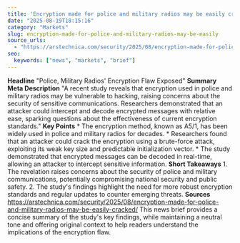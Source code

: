 ```yaml
---
title: 'Encryption made for police and military radios may be easily cracked'
date: "2025-08-19T18:15:16"
category: "Markets"
slug: encryption-made-for-police-and-military-radios-may-be-easily
source_urls:
  - "https://arstechnica.com/security/2025/08/encryption-made-for-police-and-military-radios-may-be-easily-cracked/"
seo:
  keywords: ["news", "markets", "brief"]
---
```

**Headline** "Police, Military Radios' Encryption Flaw Exposed"  **Summary Meta Description** "A recent study reveals that encryption used in police and military radios may be vulnerable to hacking, raising concerns about the security of sensitive communications. Researchers demonstrated that an attacker could intercept and decode encrypted messages with relative ease, sparking questions about the effectiveness of current encryption standards."  **Key Points**  * The encryption method, known as A5/1, has been widely used in police and military radios for decades. * Researchers found that an attacker could crack the encryption using a brute-force attack, exploiting its weak key size and predictable initialization vector. * The study demonstrated that encrypted messages can be decoded in real-time, allowing an attacker to intercept sensitive information.  **Short Takeaways**  1. The revelation raises concerns about the security of police and military communications, potentially compromising national security and public safety. 2. The study's findings highlight the need for more robust encryption standards and regular updates to counter emerging threats.  **Sources** https://arstechnica.com/security/2025/08/encryption-made-for-police-and-military-radios-may-be-easily-cracked/  This news brief provides a concise summary of the study's key findings, while maintaining a neutral tone and offering original context to help readers understand the implications of the encryption flaw. 

